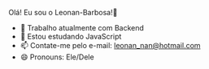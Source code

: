 Olá! Eu sou o Leonan-Barbosa!👋

- 🔭 Trabalho atualmente com Backend
- 🌱 Estou estudando JavaScript
- 📫 Contate-me pelo e-mail: leonan_nan@hotmail.com
- 😄 Pronouns: Ele/Dele
